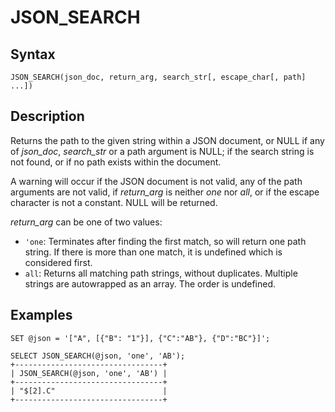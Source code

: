 
# JSON_SEARCH

## Syntax


```
JSON_SEARCH(json_doc, return_arg, search_str[, escape_char[, path] ...])
```

## Description


Returns the path to the given string within a JSON document, or NULL if any of *json_doc*, *search_str* or a path argument is NULL; if the search string is not found, or if no path exists within the document.


A warning will occur if the JSON document is not valid, any of the path arguments are not valid, if *return_arg* is neither *one* nor *all*, or if the escape character is not a constant. NULL will be returned.


*return_arg* can be one of two values:


* `'one`: Terminates after finding the first match, so will return one path string. If there is more than one match, it is undefined which is considered first.
* `all`: Returns all matching path strings, without duplicates. Multiple strings are autowrapped as an array. The order is undefined.


## Examples


```
SET @json = '["A", [{"B": "1"}], {"C":"AB"}, {"D":"BC"}]';

SELECT JSON_SEARCH(@json, 'one', 'AB');
+---------------------------------+
| JSON_SEARCH(@json, 'one', 'AB') |
+---------------------------------+
| "$[2].C"                        |
+---------------------------------+
```
